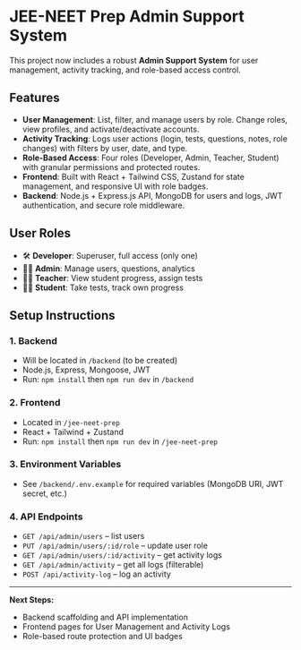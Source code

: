 # JEE-NEET Prep Admin Support System

This project now includes a robust **Admin Support System** for user management, activity tracking, and role-based access control.

## Features
- **User Management**: List, filter, and manage users by role. Change roles, view profiles, and activate/deactivate accounts.
- **Activity Tracking**: Logs user actions (login, tests, questions, notes, role changes) with filters by user, date, and type.
- **Role-Based Access**: Four roles (Developer, Admin, Teacher, Student) with granular permissions and protected routes.
- **Frontend**: Built with React + Tailwind CSS, Zustand for state management, and responsive UI with role badges.
- **Backend**: Node.js + Express.js API, MongoDB for users and logs, JWT authentication, and secure role middleware.

## User Roles
- 🛠️ **Developer**: Superuser, full access (only one)
- 🧑‍💼 **Admin**: Manage users, questions, analytics
- 🧑‍🏫 **Teacher**: View student progress, assign tests
- 👨‍🎓 **Student**: Take tests, track own progress

## Setup Instructions

### 1. Backend
- Will be located in `/backend` (to be created)
- Node.js, Express, Mongoose, JWT
- Run: `npm install` then `npm run dev` in `/backend`

### 2. Frontend
- Located in `/jee-neet-prep`
- React + Tailwind + Zustand
- Run: `npm install` then `npm run dev` in `/jee-neet-prep`

### 3. Environment Variables
- See `/backend/.env.example` for required variables (MongoDB URI, JWT secret, etc.)

### 4. API Endpoints
- `GET /api/admin/users` – list users
- `PUT /api/admin/users/:id/role` – update user role
- `GET /api/admin/users/:id/activity` – get activity logs
- `GET /api/admin/activity` – get all logs (filterable)
- `POST /api/activity-log` – log an activity

---

**Next Steps:**
- Backend scaffolding and API implementation
- Frontend pages for User Management and Activity Logs
- Role-based route protection and UI badges 